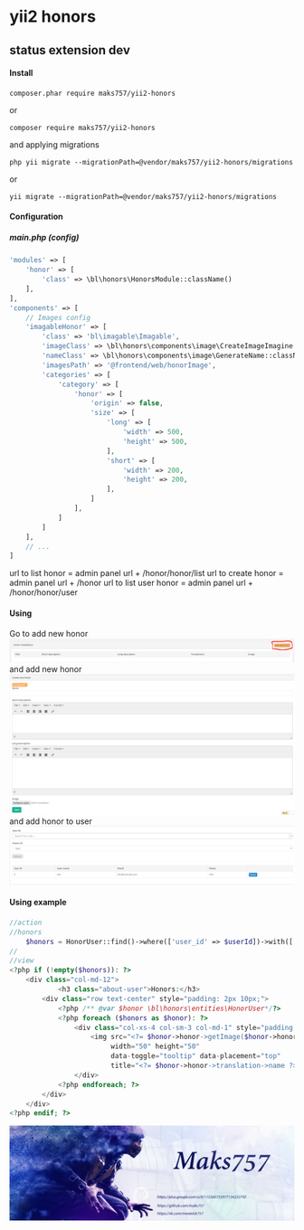 # yii2 honors
## status extension dev

#### Install
```
composer.phar require maks757/yii2-honors
```
or
```
composer require maks757/yii2-honors
```
and applying migrations
```
php yii migrate --migrationPath=@vendor/maks757/yii2-honors/migrations
```
or
```
yii migrate --migrationPath=@vendor/maks757/yii2-honors/migrations
```

#### Configuration

##### main.php (config)
```php
'modules' => [
    'honor' => [
        'class' => \bl\honors\HonorsModule::className()
    ],
],
'components' => [
    // Images config
    'imagableHonor' => [
        'class' => 'bl\imagable\Imagable',
        'imageClass' => \bl\honors\components\image\CreateImageImagine::className(),
        'nameClass' => \bl\honors\components\image\GenerateName::className(),
        'imagesPath' => '@frontend/web/honorImage',
        'categories' => [
            'category' => [
                'honor' => [
                    'origin' => false,
                    'size' => [
                        'long' => [
                            'width' => 500,
                            'height' => 500,
                        ],
                        'short' => [
                            'width' => 200,
                            'height' => 200,
                        ],
                    ]
                ],
            ]
        ]
    ],
    // ...
]
```
url to list honor = admin panel url + /honor/honor/list
url to create honor = admin panel url + /honor
url to list user honor = admin panel url + /honor/honor/user
#### Using
Go to add new honor
![Alt text](/image/img1.PNG "Go to add new honor")
and add new honor
![Alt text](/image/img2.PNG "Add new honor")
and add honor to user
![Alt text](/image/img3.PNG "Add honor to user")
#### Using example
```php
//action 
//honors
    $honors = HonorUser::find()->where(['user_id' => $userId])->with(['honor.translations'])->all();
//
//view
<?php if (!empty($honors)): ?>
    <div class="col-md-12">
            <h3 class="about-user">Honors:</h3>
        <div class="row text-center" style="padding: 2px 10px;">
            <?php /** @var $honor \bl\honors\entities\HonorUser*/?>
            <?php foreach ($honors as $honor): ?>
                <div class="col-xs-4 col-sm-3 col-md-1" style="padding: 0;">
                    <img src="<?= $honor->honor->getImage($honor->honor->image) ?>"
                         width="50" height="50"
                         data-toggle="tooltip" data-placement="top"
                         title="<?= $honor->honor->translation->name ?>">
                </div>
            <?php endforeach; ?>
        </div>
    </div>
<?php endif; ?>
```
![Alt text](/image/author.jpg "Optional title")

